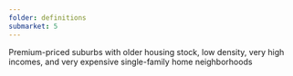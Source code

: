 ```yaml
---
folder: definitions
submarket: 5
---
```

Premium-priced suburbs with older housing stock, low density, very high incomes, and very expensive single-family home neighborhoods